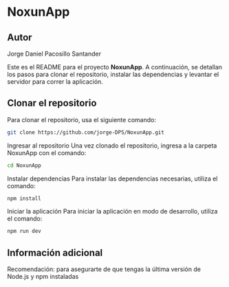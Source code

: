 # NoxunApp
## Autor
Jorge Daniel Pacosillo Santander

Este es el README para el proyecto **NoxunApp**. A continuación, se detallan los pasos para clonar el repositorio, instalar las dependencias y levantar el servidor para correr la aplicación.

## Clonar el repositorio

Para clonar el repositorio, usa el siguiente comando:

```bash
git clone https://github.com/jorge-DPS/NoxunApp.git
```

Ingresar al repositorio
Una vez clonado el repositorio, ingresa a la carpeta NoxunApp con el comando:

```bash 
cd NoxunApp
```
Instalar dependencias
Para instalar las dependencias necesarias, utiliza el comando:

```bash 
npm install
```
Iniciar la aplicación
Para iniciar la aplicación en modo de desarrollo, utiliza el comando:

```bash
npm run dev
```
## Información adicional
Recomendación: para asegurarte de que tengas la última versión de Node.js y npm instaladas
